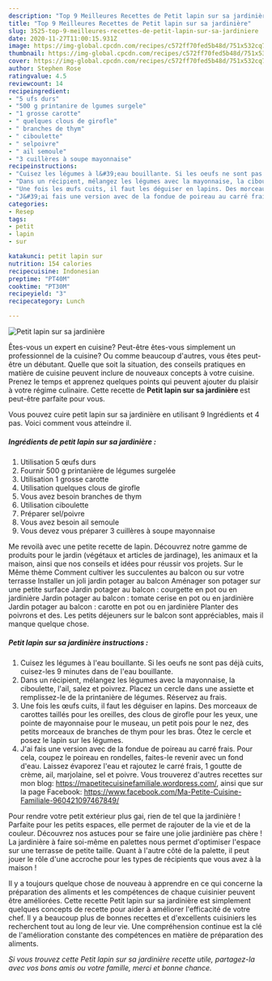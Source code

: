 ```yaml
---
description: "Top 9 Meilleures Recettes de Petit lapin sur sa jardinière"
title: "Top 9 Meilleures Recettes de Petit lapin sur sa jardinière"
slug: 3525-top-9-meilleures-recettes-de-petit-lapin-sur-sa-jardiniere
date: 2020-11-27T11:00:15.931Z
image: https://img-global.cpcdn.com/recipes/c572ff70fed5b48d/751x532cq70/petit-lapin-sur-sa-jardiniere-photo-principale-de-la-recette.jpg
thumbnail: https://img-global.cpcdn.com/recipes/c572ff70fed5b48d/751x532cq70/petit-lapin-sur-sa-jardiniere-photo-principale-de-la-recette.jpg
cover: https://img-global.cpcdn.com/recipes/c572ff70fed5b48d/751x532cq70/petit-lapin-sur-sa-jardiniere-photo-principale-de-la-recette.jpg
author: Stephen Rose
ratingvalue: 4.5
reviewcount: 14
recipeingredient:
- "5 ufs durs"
- "500 g printanire de lgumes surgele"
- "1 grosse carotte"
- " quelques clous de girofle"
- " branches de thym"
- " ciboulette"
- " selpoivre"
- " ail semoule"
- "3 cuillères à soupe mayonnaise"
recipeinstructions:
- "Cuisez les légumes à l&#39;eau bouillante. Si les oeufs ne sont pas déjà cuits, cuisez-les 9 minutes dans de l&#39;eau bouillante."
- "Dans un récipient, mélangez les légumes avec la mayonnaise, la ciboulette, l&#39;ail, salez et poivrez. Placez un cercle dans une assiette et remplissez-le de la printanière de légumes. Réservez au frais."
- "Une fois les œufs cuits, il faut les déguiser en lapins. Des morceaux de carottes taillés pour les oreilles, des clous de girofle pour les yeux, une pointe de mayonnaise pour le museau, un petit pois pour le nez, des petits morceaux de branches de thym pour les bras. Ôtez le cercle et posez le lapin sur les légumes."
- "J&#39;ai fais une version avec de la fondue de poireau au carré frais. Pour cela, coupez le poireau en rondelles, faites-le revenir avec un fond d&#39;eau. Laissez évaporez l&#39;eau et rajoutez le carré frais, 1 goutte de crème, ail, marjolaine, sel et poivre. Vous trouverez d&#39;autres recettes sur mon blog: https://mapetitecuisinefamiliale.wordpress.com/, ainsi que sur la page Facebook: https://www.facebook.com/Ma-Petite-Cuisine-Familiale-960421097467849/"
categories:
- Resep
tags:
- petit
- lapin
- sur

katakunci: petit lapin sur 
nutrition: 154 calories
recipecuisine: Indonesian
preptime: "PT40M"
cooktime: "PT30M"
recipeyield: "3"
recipecategory: Lunch

---
```



![Petit lapin sur sa jardinière](https://img-global.cpcdn.com/recipes/c572ff70fed5b48d/751x532cq70/petit-lapin-sur-sa-jardiniere-photo-principale-de-la-recette.jpg)

Êtes-vous un expert en cuisine? Peut-être êtes-vous simplement un professionnel de la cuisine? Ou comme beaucoup d'autres, vous êtes peut-être un débutant. Quelle que soit la situation, des conseils pratiques en matière de cuisine peuvent inclure de nouveaux concepts à votre cuisine. Prenez le temps et apprenez quelques points qui peuvent ajouter du plaisir à votre régime culinaire. Cette recette de <strong> Petit lapin sur sa jardinière </strong> est peut-être parfaite pour vous.

<!--inarticleads1-->

Vous pouvez cuire petit lapin sur sa jardinière en utilisant 9 Ingrédients et 4 pas. Voici comment vous atteindre il.

##### Ingrédients de petit lapin sur sa jardinière :

1. Utilisation 5 œufs durs
1. Fournir 500 g printanière de légumes surgelée
1. Utilisation 1 grosse carotte
1. Utilisation  quelques clous de girofle
1. Vous avez besoin  branches de thym
1. Utilisation  ciboulette
1. Préparer  sel/poivre
1. Vous avez besoin  ail semoule
1. Vous devez vous préparer 3 cuillères à soupe mayonnaise


Me revoilà avec une petite recette de lapin. Découvrez notre gamme de produits pour le jardin (végétaux et articles de jardinage), les animaux et la maison, ainsi que nos conseils et idées pour réussir vos projets. Sur le Même thème Comment cultiver les succulentes au balcon ou sur votre terrasse Installer un joli jardin potager au balcon Aménager son potager sur une petite surface Jardin potager au balcon : courgette en pot ou en jardinière Jardin potager au balcon : tomate cerise en pot ou en jardinière Jardin potager au balcon : carotte en pot ou en jardinière Planter des poivrons et des. Les petits déjeuners sur le balcon sont appréciables, mais il manque quelque chose. 

<!--inarticleads2-->

##### Petit lapin sur sa jardinière instructions :

1. Cuisez les légumes à l&#39;eau bouillante. Si les oeufs ne sont pas déjà cuits, cuisez-les 9 minutes dans de l&#39;eau bouillante.
1. Dans un récipient, mélangez les légumes avec la mayonnaise, la ciboulette, l&#39;ail, salez et poivrez. Placez un cercle dans une assiette et remplissez-le de la printanière de légumes. Réservez au frais.
1. Une fois les œufs cuits, il faut les déguiser en lapins. Des morceaux de carottes taillés pour les oreilles, des clous de girofle pour les yeux, une pointe de mayonnaise pour le museau, un petit pois pour le nez, des petits morceaux de branches de thym pour les bras. Ôtez le cercle et posez le lapin sur les légumes.
1. J&#39;ai fais une version avec de la fondue de poireau au carré frais. Pour cela, coupez le poireau en rondelles, faites-le revenir avec un fond d&#39;eau. Laissez évaporez l&#39;eau et rajoutez le carré frais, 1 goutte de crème, ail, marjolaine, sel et poivre. Vous trouverez d&#39;autres recettes sur mon blog: https://mapetitecuisinefamiliale.wordpress.com/, ainsi que sur la page Facebook: https://www.facebook.com/Ma-Petite-Cuisine-Familiale-960421097467849/


Pour rendre votre petit extérieur plus gai, rien de tel que la jardinière ! Parfaite pour les petits espaces, elle permet de rajouter de la vie et de la couleur. Découvrez nos astuces pour se faire une jolie jardinière pas chère ! La jardinière à faire soi-même en palettes nous permet d&#39;optimiser l&#39;espace sur une terrasse de petite taille. Quant à l&#39;autre côté de la palette, il peut jouer le rôle d&#39;une accroche pour les types de récipients que vous avez à la maison ! 

<!--inarticleads1-->

<p>
Il y a toujours quelque chose de nouveau à apprendre en ce qui concerne la préparation des aliments et les compétences de chaque cuisinier peuvent être améliorées. Cette recette Petit lapin sur sa jardinière est simplement quelques concepts de recette pour aider à améliorer l'efficacité de votre chef. Il y a beaucoup plus de bonnes recettes et d'excellents cuisiniers les recherchent tout au long de leur vie. Une compréhension continue est la clé de l'amélioration constante des compétences en matière de préparation des aliments.
</p>

<p>
<i>Si vous trouvez cette Petit lapin sur sa jardinière recette utile, partagez-la avec vos bons amis ou votre famille, merci et bonne chance.</i>
</p>
